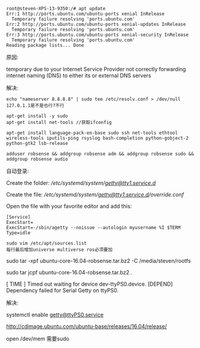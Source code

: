 ```
root@steven-XPS-13-9350:/# apt update
Err:1 http://ports.ubuntu.com/ubuntu-ports xenial InRelease
  Temporary failure resolving 'ports.ubuntu.com'
Err:2 http://ports.ubuntu.com/ubuntu-ports xenial-updates InRelease
  Temporary failure resolving 'ports.ubuntu.com'
Err:3 http://ports.ubuntu.com/ubuntu-ports xenial-security InRelease
  Temporary failure resolving 'ports.ubuntu.com'
Reading package lists... Done
```

原因:

temporary due to your Internet Service Provider not correctly forwarding internet naming (DNS) to either its or external DNS servers

解决:

```
echo "nameserver 8.8.8.8" | sudo tee /etc/resolv.conf > /dev/null  127.0.1.1是不是也行?不行
```

```
apt-get install -y sudo
apt-get install net-tools //获取ifconfig

apt-get install language-pack-en-base sudo ssh net-tools ethtool wireless-tools iputils-ping rsyslog bash-completion python-gobject-2 python-gtk2 lsb-release
```



```
adduser robsense && addgroup robsense adm && addgroup robsense sudo && addgroup robsense audio
```



自动登录:

Create the folder: */etc/systemd/system/getty@tty1.service.d*

Create the file: */etc/systemd/system/getty@tty1.service.d/override.conf*

Open the file with your favorite editor and add this:

```
[Service]
ExecStart=
ExecStart=-/sbin/agetty --noissue --autologin myusername %I $TERM
Type=idle
```



```
sudo vim /etc/apt/sources.list
每行最后增加universe multiverse ros必须要加
```





sudo tar -xpf ubuntu-core-16.04-robsense.tar.bz2 -C /media/steven/rootfs

sudo tar jcpf ubuntu-core-16.04-robsense.tar.bz2 .





[ TIME ] Timed out waiting for device dev-ttyPS0.device.
[DEPEND] Dependency failed for Serial Getty on ttyPS0.

解决:

systemctl enable getty@ttyPS0.service







http://cdimage.ubuntu.com/ubuntu-base/releases/16.04/release/



open /dev/mem 需要sudo